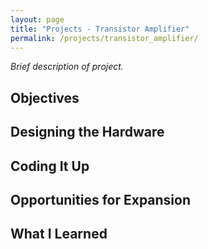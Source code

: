 ```yaml
---
layout: page
title: "Projects - Transistor Amplifier"
permalink: /projects/transistor_amplifier/
---
```


_Brief description of project._

## Objectives

## Designing the Hardware

## Coding It Up

## Opportunities for Expansion

## What I Learned

